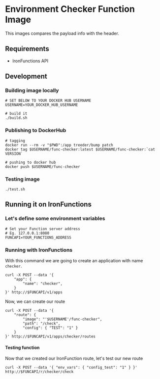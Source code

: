 # Environment Checker Function Image

This images compares the payload info with the header.

## Requirements

- IronFunctions API

## Development

### Building image locally

```
# SET BELOW TO YOUR DOCKER HUB USERNAME
USERNAME=YOUR_DOCKER_HUB_USERNAME

# build it
./build.sh
```

### Publishing to DockerHub

```
# tagging
docker run --rm -v "$PWD":/app treeder/bump patch
docker tag $USERNAME/func-checker:latest $USERNAME/func-checker:`cat VERSION`

# pushing to docker hub
docker push $USERNAME/func-checker
```

### Testing image

```
./test.sh
```

## Running it on IronFunctions

### Let's define some environment variables

```
# Set your Function server address
# Eg. 127.0.0.1:8080
FUNCAPI=YOUR_FUNCTIONS_ADDRESS
```

### Running with IronFunctions

With this command we are going to create an application with name `checker`.

```
curl -X POST --data '{
    "app": {
        "name": "checker",
    }
}' http://$FUNCAPI/v1/apps
```

Now, we can create our route

```
curl -X POST --data '{
    "route": {
        "image": "'$USERNAME'/func-checker",
        "path": "/check",
        "config": { "TEST": "1" }
    }
}' http://$FUNCAPI/v1/apps/checker/routes
```

#### Testing function

Now that we created our IronFunction route, let's test our new route

```
curl -X POST --data '{ "env_vars": { "config_test": "1" } }' http://$FUNCAPI/r/checker/check
```